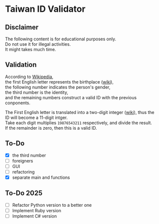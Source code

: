 # Taiwan ID Validator  
  
## Disclaimer
The following content is for educational purposes only.  
Do not use it for illegal activities.  
It might takes much time.  
  
## Validation  
According to [Wikipedia](https://zh.wikipedia.org/wiki/%E4%B8%AD%E8%8F%AF%E6%B0%91%E5%9C%8B%E5%9C%8B%E6%B0%91%E8%BA%AB%E5%88%86%E8%AD%89#%E9%A9%97%E8%AD%89%E8%A6%8F%E5%89%87),  
the first English letter represents the birthplace ([wiki](https://zh.wikipedia.org/wiki/%E4%B8%AD%E8%8F%AF%E6%B0%91%E5%9C%8B%E5%9C%8B%E6%B0%91%E8%BA%AB%E5%88%86%E8%AD%89#%E7%B7%A8%E8%99%9F%E8%A6%8F%E5%89%87)),  
the following number indicates the person's gender,  
the third number is the identity,  
and the remaining numbers construct a valid ID with the previous conponents.  

The First English letter is translated into a two-digit integer ([wiki](https://zh.wikipedia.org/wiki/%E4%B8%AD%E8%8F%AF%E6%B0%91%E5%9C%8B%E5%9C%8B%E6%B0%91%E8%BA%AB%E5%88%86%E8%AD%89#%E7%B7%A8%E8%99%9F%E8%A6%8F%E5%89%87)), thus the ID will become a 11-digit intger.  
Take each digit multiplies `19876543211` respectively, and divide the result.  
If the remainder is zero, then this is a valid ID.  

## To-Do

- [x] the third number
- [ ] foreigners
- [ ] GUI
- [ ] refactoring
- [x] separate main and functions

## To-Do 2025

- [ ] Refactor Python version to a better one
- [ ] Implement Ruby version
- [ ] Implement C# version